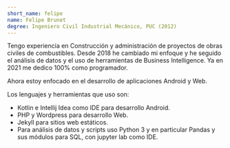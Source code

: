 ```yaml
---
short_name: felipe
name: Felipe Brunet
degree: Ingeniero Civil Industrial Mecánico, PUC (2012)
---
```

<p>Tengo experiencia en Construcción y administración de proyectos de obras civiles de combustibles. 
Desde 2018 he cambiado mi enfoque y he seguido el análisis de datos y el uso de herramientas de Business Intelligence.
Ya en 2021 me dedico 100% como programador.
</p>

<p>Ahora estoy enfocado en el desarrollo de aplicaciones Android y Web. 
</p>
<p>Los lenguajes y herramientas que uso son:
</p>

<ul>
<li>Kotlin e Intellij Idea como IDE para desarrollo Android.</li>
<li>PHP y Wordpress para desarrollo Web.</li>
<li>Jekyll para sitios web estáticos.</li>
<li>Para análisis de datos y scripts uso Python 3 y en particular Pandas y sus módulos para SQL, con jupyter lab como IDE.</li>
</ul>
